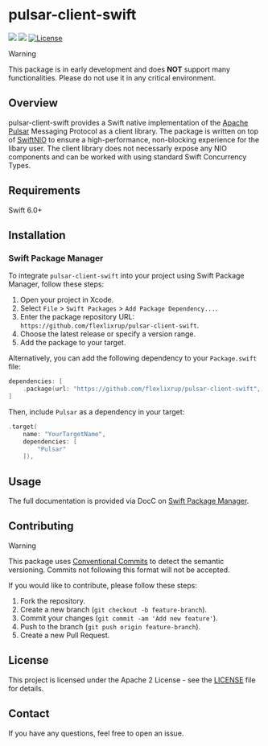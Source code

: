 # pulsar-client-swift

[![](https://img.shields.io/endpoint?url=https%3A%2F%2Fswiftpackageindex.com%2Fapi%2Fpackages%2Fflexlixrup%2Fpulsar-client-swift%2Fbadge%3Ftype%3Dswift-versions)](https://swiftpackageindex.com/flexlixrup/pulsar-client-swift)
[![](https://img.shields.io/endpoint?url=https%3A%2F%2Fswiftpackageindex.com%2Fapi%2Fpackages%2Fflexlixrup%2Fpulsar-client-swift%2Fbadge%3Ftype%3Dplatforms)](https://swiftpackageindex.com/flexlixrup/pulsar-client-swift)
[![License](https://img.shields.io/badge/License-Apache-gree.svg)](LICENSE)

> [!WARNING]
> This package is in early development and does **NOT** support many functionalities. Please do not use it in any critical environment.

## Overview

pulsar-client-swift provides a Swift native implementation of the [Apache Pulsar](https://pulsar.apache.org) Messaging Protocol as a client library. The package is written on top of [SwiftNIO](https://github.com/apple/swift-nio) to ensure a high-performance, non-blocking experience for the libary user. The client library does not necessarly expose any NIO components and can be worked with using standard Swift Concurrency Types.

## Requirements

Swift 6.0+

## Installation

### Swift Package Manager

To integrate `pulsar-client-swift` into your project using Swift Package Manager, follow these steps:

1. Open your project in Xcode.
2. Select `File` > `Swift Packages` > `Add Package Dependency...`.
3. Enter the package repository URL: `https://github.com/flexlixrup/pulsar-client-swift`.
4. Choose the latest release or specify a version range.
5. Add the package to your target.

Alternatively, you can add the following dependency to your `Package.swift` file:

```swift
dependencies: [
	.package(url: "https://github.com/flexlixrup/pulsar-client-swift", from: "0.0.1")
]
```

Then, include `Pulsar` as a dependency in your target:

```swift
.target(
	name: "YourTargetName",
	dependencies: [
		"Pulsar"
	]),
```

## Usage

The full documentation is provided via DocC on [Swift Package Manager](https://swiftpackageindex.com/flexlixrup/pulsar-client-swift).

## Contributing

> [!WARNING]
> This package uses [Conventional Commits](https://www.conventionalcommits.org/en/v1.0.0/) to detect the semantic versioning. Commits not following this format will not be accepted.

If you would like to contribute, please follow these steps:

1. Fork the repository.
2. Create a new branch (`git checkout -b feature-branch`).
3. Commit your changes (`git commit -am 'Add new feature'`).
4. Push to the branch (`git push origin feature-branch`).
5. Create a new Pull Request.

## License

This project is licensed under the Apache 2 License - see the [LICENSE](LICENSE) file for details.

## Contact

If you have any questions, feel free to open an issue.
